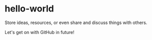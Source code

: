 # hello-world
Store ideas, resources, or even share and discuss things with others.

Let's get on with GitHub in future!
